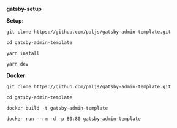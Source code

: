 **gatsby-setup**

**Setup:**

```
git clone https://github.com/paljs/gatsby-admin-template.git

cd gatsby-admin-template

yarn install

yarn dev
```

**Docker:**

```
git clone https://github.com/paljs/gatsby-admin-template.git

cd gatsby-admin-template

docker build -t gatsby-admin-template

docker run --rm -d -p 80:80 gatsby-admin-template
```
